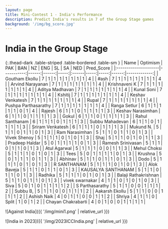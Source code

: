 ```yaml
---
layout: page
title: Mini-Contest 1 - India's Performance
description: Predict India's results in 7 of the Group Stage games
background: '/img/bg_score.jpg'
---
```


# India in the Group Stage

{:.thead-dark .table-striped .table-bordered .table-sm }
| Name                 |   Optimism |   PAK |   BAN |   NZ | ENG   |   SL |   SA |   NED |   Pred_Score |
|:---------------------|-----------:|------:|------:|-----:|:------|-----:|-----:|------:|-------------:|
| Goutham Ekollu       |          7 |     1 |     1 |    1 | 1     |    1 |    1 |     1 |            4 |
| #ash                 |          7 |     1 |     1 |    1 | 1     |    1 |    1 |     1 |            4 |
| Arvind Narayanan     |          7 |     1 |     1 |    1 | 1     |    1 |    1 |     1 |            4 |
| Krishnaveni K        |          7 |     1 |     1 |    1 | 1     |    1 |    1 |     1 |            4 |
| Aditya Madhavan      |          7 |     1 |     1 |    1 | 1     |    1 |    1 |     1 |            4 |
| Kunal Soni           |          7 |     1 |     1 |    1 | 1     |    1 |    1 |     1 |            4 |
| Kshitij              |          7 |     1 |     1 |    1 | 1     |    1 |    1 |     1 |            4 |
| Keshav Venkatesh     |          7 |     1 |     1 |    1 | 1     |    1 |    1 |     1 |            4 |
| Rupal                |          7 |     1 |     1 |    1 | 1     |    1 |    1 |     1 |            4 |
| Pushpa Parthasarathy |          7 |     1 |     1 |    1 | 1     |    1 |    1 |     1 |            4 |
| Ranga Setlur         |          6 |     1 |     1 |    1 | 1     |    1 |    0 |     1 |            4 |
| Rajesh               |          6 |     1 |     1 |    0 | 1     |    1 |    1 |     1 |            3 |
| Keshav Narasimhan    |          6 |     1 |     1 |    0 | 1     |    1 |    1 |     1 |            3 |
| Gokul                |          6 |     1 |     1 |    0 | 1     |    1 |    1 |     1 |            3 |
| Rahul Santhanam      |          6 |     1 |     1 |    1 | 0     |    1 |    1 |     1 |            3 |
| Subbu Mahadevan      |          6 |     1 |     1 |    0 | 1     |    1 |    1 |     1 |            3 |
| Sriram Venkatesh     |          6 |     1 |     1 |    1 | 0     |    1 |    1 |     1 |            3 |
| Mukund N.            |          5 |     1 |     1 |    0 | 1     |    1 |    0 |     1 |            3 |
| Ram Narasimhan       |          5 |     1 |     1 |    0 | 1     |    1 |    0 |     1 |            3 |
| Vivek Shenoy         |          5 |     1 |     1 |    1 | 0     |    1 |    0 |     1 |            3 |
| Shaj                 |          5 |     1 |     1 |    0 | 1     |    0 |    1 |     1 |            3 |
| Pradeep Haldar       |          5 |     0 |     1 |    1 | 1     |    1 |    0 |     1 |            3 |
| Ramesh Srinivasan    |          5 |     1 |     1 |    0 | 1     |    1 |    0 |     1 |            3 |
| Atul Agarwal         |          5 |     1 |     1 |    1 | 0     |    0 |    1 |     1 |            3 |
| Mehul Choksi         |          5 |     1 |     1 |    1 | 0     |    1 |    0 |     1 |            3 |
| Tees                 |          5 |     0 |     1 |    1 | 1     |    1 |    0 |     1 |            3 |
| Krushna              |          5 |     0 |     1 |    1 | 1     |    0 |    1 |     1 |            3 |
| Abhinav              |          5 |     1 |     1 |    0 | 1     |    1 |    0 |     1 |            3 |
| Dodo                 |          5 |     1 |     1 |    1 | 0     |    1 |    0 |     1 |            3 |
| R SANTHANAM          |          5 |     1 |     1 |    1 | 0     |    1 |    0 |     1 |            3 |
| Alok Baveja          |          5 |     1 |     1 |    0 | 1     |    1 |    0 |     1 |            3 |
| KAUSALYA SANTHANAM   |          5 |     1 |     1 |    0 | 1     |    1 |    0 |     1 |            3 |
| Radhika              |          5 |     1 |     1 |    1 | 0     |    1 |    0 |     1 |            3 |
| Balaji Rathakrishnan |          5 |     1 |     1 |    0 | 1     |    1 |    0 |     1 |            3 |
| vivek swarnakar      |          4 |     1 |     1 |    0 | 1     |    0 |    1 |     0 |            3 |
| Siva                 |          5 |     0 |     1 |    0 | 1     |    1 |    1 |     1 |            2 |
| S Parthasarathy      |          5 |     1 |     1 |    0 | 0     |    1 |    1 |     1 |            2 |
| Subbu B,             |          5 |     1 |     1 |    0 | 0     |    1 |    1 |     1 |            2 |
| Aakarsh Ekollu       |          5 |     1 |     1 |    0 | 0     |    1 |    1 |     1 |            2 |
| Ashish Naik          |          4 |     0 |     1 |    1 | 0     |    0 |    1 |     1 |            2 |
| Shriya               |          4 |     1 |     1 |    0 | Split |    1 |    0 |     1 |            2 |
| Chayan Chakrabarti   |          4 |     0 |     1 |    0 | 0     |    1 |    1 |     1 |            1 |

![Against India]({{ '/img/mini1.png' | relative_url }})


![India in 2023]({{ '/img/2023ICCIndia.png' | relative_url }})
